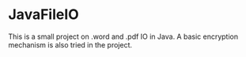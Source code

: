# JavaFileIO
This is a small project on .word and .pdf IO in Java. A basic encryption mechanism is also tried in the project.
